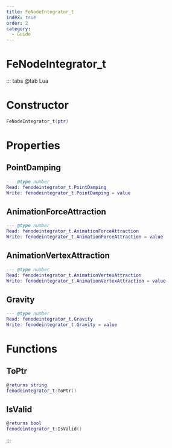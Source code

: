 ```yaml
---
title: FeNodeIntegrator_t
index: true
order: 2
category:
  - Guide
---
```


# FeNodeIntegrator_t

::: tabs
@tab Lua
# Constructor
```lua
FeNodeIntegrator_t(ptr)
```
# Properties
## PointDamping 
```lua
--- @type number
Read: fenodeintegrator_t.PointDamping
Write: fenodeintegrator_t.PointDamping = value
```
## AnimationForceAttraction 
```lua
--- @type number
Read: fenodeintegrator_t.AnimationForceAttraction
Write: fenodeintegrator_t.AnimationForceAttraction = value
```
## AnimationVertexAttraction 
```lua
--- @type number
Read: fenodeintegrator_t.AnimationVertexAttraction
Write: fenodeintegrator_t.AnimationVertexAttraction = value
```
## Gravity 
```lua
--- @type number
Read: fenodeintegrator_t.Gravity
Write: fenodeintegrator_t.Gravity = value
```
# Functions
## ToPtr
```lua
@returns string
fenodeintegrator_t:ToPtr()
```
## IsValid
```lua
@returns bool
fenodeintegrator_t:IsValid()
```

:::